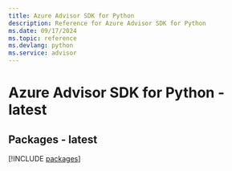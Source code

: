 ```yaml
---
title: Azure Advisor SDK for Python
description: Reference for Azure Advisor SDK for Python
ms.date: 09/17/2024
ms.topic: reference
ms.devlang: python
ms.service: advisor
---
```

# Azure Advisor SDK for Python - latest
## Packages - latest
[!INCLUDE [packages](advisor-index.md)]